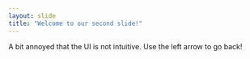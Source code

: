 ```yaml
---
layout: slide
title: "Welcome to our second slide!"
---
```

A bit annoyed that the UI is not intuitive.
Use the left arrow to go back!
